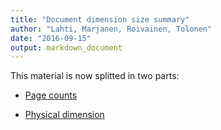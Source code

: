 ```yaml
---
title: "Document dimension size summary"
author: "Lahti, Marjanen, Roivainen, Tolonen"
date: "2016-09-15"
output: markdown_document
---
```


This material is now splitted in two parts:

  * [Page counts](pagecount.md)

  * [Physical dimension](dimension.md)


